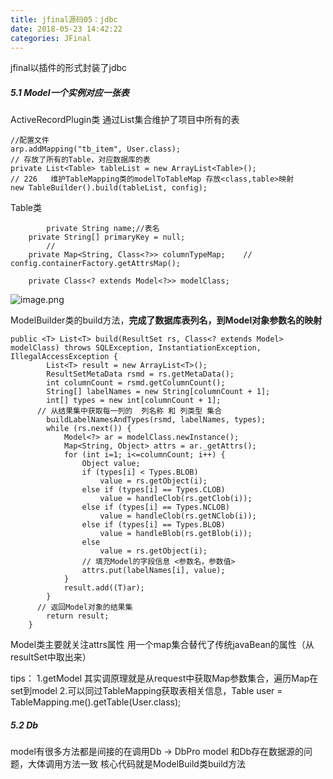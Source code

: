 ```yaml
---
title: jfinal源码05：jdbc
date: 2018-05-23 14:42:22
categories: JFinal
---
```

jfinal以插件的形式封装了jdbc
<!-- more -->
##### 5.1 Model一个实例对应一张表
ActiveRecordPlugin类 通过List集合维护了项目中所有的表
````
//配置文件
arp.addMapping("tb_item", User.class);
// 存放了所有的Table，对应数据库的表
private List<Table> tableList = new ArrayList<Table>();
// 226   维护TableMapping类的modelToTableMap 存放<class,table>映射
new TableBuilder().build(tableList, config);
````
Table类
````
        private String name;//表名
	private String[] primaryKey = null;
        // 
	private Map<String, Class<?>> columnTypeMap;	// config.containerFactory.getAttrsMap();
	
	private Class<? extends Model<?>> modelClass;
````
![image.png](http://upload-images.jianshu.io/upload_images/7027953-58820eb2e892251d.png?imageMogr2/auto-orient/strip%7CimageView2/2/w/1240)

ModelBuilder类的build方法，**完成了数据库表列名，到Model对象参数名的映射**
````
public <T> List<T> build(ResultSet rs, Class<? extends Model> modelClass) throws SQLException, InstantiationException, IllegalAccessException {
		List<T> result = new ArrayList<T>();
		ResultSetMetaData rsmd = rs.getMetaData();
		int columnCount = rsmd.getColumnCount();
		String[] labelNames = new String[columnCount + 1];
		int[] types = new int[columnCount + 1];
      // 从结果集中获取每一列的  列名称 和 列类型 集合
		buildLabelNamesAndTypes(rsmd, labelNames, types);
		while (rs.next()) {
			Model<?> ar = modelClass.newInstance();
			Map<String, Object> attrs = ar._getAttrs();
			for (int i=1; i<=columnCount; i++) {
				Object value;
				if (types[i] < Types.BLOB)
					value = rs.getObject(i);
				else if (types[i] == Types.CLOB)
					value = handleClob(rs.getClob(i));
				else if (types[i] == Types.NCLOB)
					value = handleClob(rs.getNClob(i));
				else if (types[i] == Types.BLOB)
					value = handleBlob(rs.getBlob(i));
				else
					value = rs.getObject(i);
				// 填充Model的字段信息 <参数名，参数值>
				attrs.put(labelNames[i], value);
			}
			result.add((T)ar);
		}
      // 返回Model对象的结果集
		return result;
	}
````
Model类主要就关注attrs属性 用一个map集合替代了传统javaBean的属性（从resultSet中取出来）

tips：
1.getModel 其实调原理就是从request中获取Map参数集合，遍历Map在set到model
2.可以同过TableMapping获取表相关信息，Table user = TableMapping.me().getTable(User.class);
##### 5.2 Db
model有很多方法都是间接的在调用Db -> DbPro
model 和Db存在数据源的问题，大体调用方法一致  核心代码就是ModelBuild类build方法
